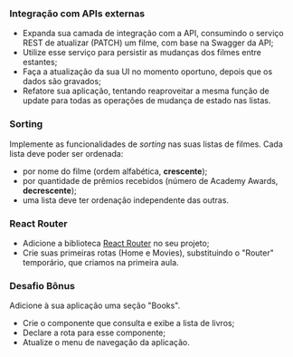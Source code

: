 ### Integração com APIs externas

- Expanda sua camada de integração com a API, consumindo o serviço REST de atualizar (PATCH) um filme, com base na Swagger da API;
- Utilize esse serviço para persistir as mudanças dos filmes entre estantes;
- Faça a atualização da sua UI no momento oportuno, depois que os dados são gravados;
- Refatore sua aplicação, tentando reaproveitar a mesma função de update para todas as operações de mudança de estado nas listas.

### Sorting

Implemente as funcionalidades de *sorting* nas suas listas de filmes. Cada lista deve poder ser ordenada:
- por nome do filme (ordem alfabética, **crescente**);
- por quantidade de prêmios recebidos (número de Academy Awards, **decrescente**);
- uma lista deve ter ordenação independente das outras.

### React Router

- Adicione a biblioteca [React Router](https://reactrouter.com/web/guides/quick-start) no seu projeto;
- Crie suas primeiras rotas (Home e Movies), substituindo o "Router" temporário, que criamos na primeira aula.

### Desafio Bônus

Adicione à sua aplicação uma seção "Books".

- Crie o componente que consulta e exibe a lista de livros;
- Declare a rota para esse componente;
- Atualize o menu de navegação da aplicação.